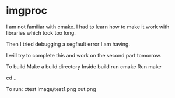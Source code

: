# imgproc

I am not familiar with cmake. I had to learn how to make it work with libraries
which took too long.

Then I tried debugging a segfault error I am having.

I will try to complete this and work on the second part tomorrow.


To build
Make a build directory
Inside build run cmake
Run make

cd ..

To run:
ctest Image/test1.png out.png
